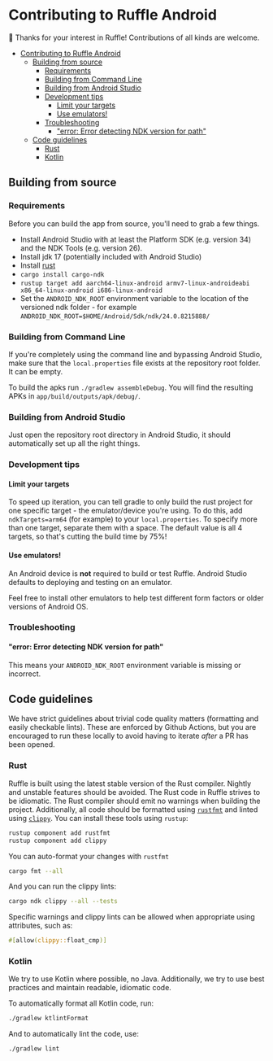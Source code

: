 # Contributing to Ruffle Android
🎉 Thanks for your interest in Ruffle! Contributions of all kinds are welcome.

<!-- TOC -->
* [Contributing to Ruffle Android](#contributing-to-ruffle-android)
  * [Building from source](#building-from-source)
    * [Requirements](#requirements)
    * [Building from Command Line](#building-from-command-line)
    * [Building from Android Studio](#building-from-android-studio)
    * [Development tips](#development-tips)
      * [Limit your targets](#limit-your-targets)
      * [Use emulators!](#use-emulators)
    * [Troubleshooting](#troubleshooting)
      * ["error: Error detecting NDK version for path"](#error-error-detecting-ndk-version-for-path)
  * [Code guidelines](#code-guidelines)
    * [Rust](#rust)
    * [Kotlin](#kotlin)
<!-- TOC -->

## Building from source
### Requirements
Before you can build the app from source, you'll need to grab a few things.

- Install Android Studio with at least the Platform SDK (e.g. version 34) and the NDK Tools (e.g. version 26).
- Install jdk 17 (potentially included with Android Studio)
- Install [rust](https://rustup.rs/)
- `cargo install cargo-ndk`
- `rustup target add aarch64-linux-android armv7-linux-androideabi x86_64-linux-android i686-linux-android`
- Set the `ANDROID_NDK_ROOT` environment variable to the location of the versioned ndk folder - for example `ANDROID_NDK_ROOT=$HOME/Android/Sdk/ndk/24.0.8215888/`

### Building from Command Line
If you're completely using the command line and bypassing Android Studio, make sure that the `local.properties`
file exists at the repository root folder. It can be empty.

To build the apks run `./gradlew assembleDebug`. You will find the resulting APKs in `app/build/outputs/apk/debug/`.

### Building from Android Studio
Just open the repository root directory in Android Studio, it should automatically set up all the right things.

### Development tips
#### Limit your targets
To speed up iteration, you can tell gradle to only build the rust project for one specific target - the emulator/device you're using.
To do this, add `ndkTargets=arm64` (for example) to your `local.properties`. To specify more than one target, separate them with a space.
The default value is all 4 targets, so that's cutting the build time by 75%!

#### Use emulators!
An Android device is **not** required to build or test Ruffle. Android Studio defaults to deploying and testing on an emulator.

Feel free to install other emulators to help test different form factors or older versions of Android OS.

### Troubleshooting

#### "error: Error detecting NDK version for path"
This means your `ANDROID_NDK_ROOT` environment variable is missing or incorrect.

## Code guidelines
We have strict guidelines about trivial code quality matters (formatting and easily checkable lints).
These are enforced by Github Actions, but you are encouraged to run these locally to avoid having to iterate *after* a PR has been opened.

### Rust
Ruffle is built using the latest stable version of the Rust compiler. Nightly and unstable features should be avoided.
The Rust code in Ruffle strives to be idiomatic. The Rust compiler should emit no warnings when building the project. Additionally, all code should be formatted using [`rustfmt`](https://github.com/rust-lang/rustfmt) and linted using [`clippy`](https://github.com/rust-lang/rust-clippy). You can install these tools using `rustup`:

```sh
rustup component add rustfmt
rustup component add clippy
```

You can auto-format your changes with `rustfmt`

```sh
cargo fmt --all
```

And you can run the clippy lints:

```sh
cargo ndk clippy --all --tests
```

Specific warnings and clippy lints can be allowed when appropriate using attributes, such as:

```rs
#[allow(clippy::float_cmp)]
```

### Kotlin
We try to use Kotlin where possible, no Java. Additionally, we try to use best practices and maintain readable, idiomatic code.

To automatically format all Kotlin code, run:

```sh
./gradlew ktlintFormat
```

And to automatically lint the code, use:

```sh
./gradlew lint
```